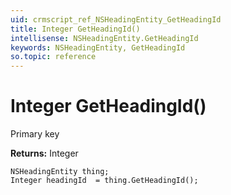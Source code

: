 ```yaml
---
uid: crmscript_ref_NSHeadingEntity_GetHeadingId
title: Integer GetHeadingId()
intellisense: NSHeadingEntity.GetHeadingId
keywords: NSHeadingEntity, GetHeadingId
so.topic: reference
---
```


# Integer GetHeadingId()

Primary key

**Returns:** Integer

```crmscript
NSHeadingEntity thing;
Integer headingId  = thing.GetHeadingId();
```

